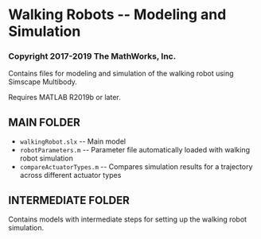 # Walking Robots -- Modeling and Simulation
### Copyright 2017-2019 The MathWorks, Inc.

Contains files for modeling and simulation of the walking robot using Simscape Multibody.

Requires MATLAB R2019b or later.

## MAIN FOLDER
* `walkingRobot.slx` -- Main model
* `robotParameters.m` -- Parameter file automatically loaded with walking robot simulation
* `compareActuatorTypes.m` -- Compares simulation results for a trajectory across different actuator types

## INTERMEDIATE FOLDER
Contains models with intermediate steps for setting up the walking robot simulation.